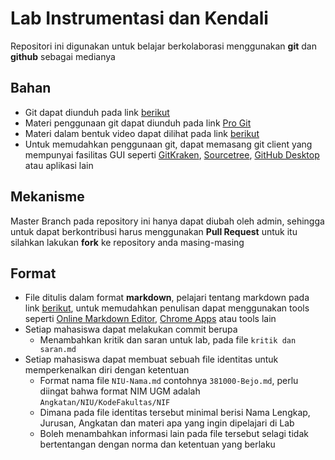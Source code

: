 # Lab Instrumentasi dan Kendali
Repositori ini digunakan untuk belajar berkolaborasi menggunakan **git** dan **github** sebagai medianya

## Bahan
- Git dapat diunduh pada link [berikut](https://git-scm.com/)
- Materi penggunaan git dapat diunduh pada link [Pro Git](https://git-scm.com/book) 
- Materi dalam bentuk video dapat dilihat pada link [berikut](https://www.youtube.com/playlist?list=PLFIM0718LjIVknj6sgsSceMqlq242-jNf)
- Untuk memudahkan penggunaan git, dapat memasang git client yang mempunyai fasilitas GUI seperti [GitKraken](https://www.gitkraken.com/download), [Sourcetree](https://www.sourcetreeapp.com/), [GitHub Desktop](https://desktop.github.com/) atau aplikasi lain



## Mekanisme
Master Branch pada repository ini hanya dapat diubah oleh admin, sehingga untuk dapat berkontribusi harus menggunakan **Pull Request**  untuk itu silahkan lakukan **fork** ke repository anda masing-masing

## Format  
- File ditulis dalam format **markdown**, pelajari tentang markdown pada link [berikut](https://daringfireball.net/projects/markdown/), untuk memudahkan penulisan dapat menggunakan tools seperti [Online Markdown Editor](https://dillinger.io/), [Chrome Apps](https://chrome.google.com/webstore/detail/minimalist-markdown-edito/pghodfjepegmciihfhdipmimghiakcjf?hl=en) atau tools lain
- Setiap mahasiswa dapat melakukan commit berupa
  * Menambahkan kritik dan saran untuk lab, pada file `kritik dan saran.md`
- Setiap mahasiswa dapat membuat sebuah file identitas untuk memperkenalkan diri dengan ketentuan
  * Format nama file `NIU-Nama.md` contohnya `381000-Bejo.md`, perlu diingat bahwa format NIM UGM adalah `Angkatan/NIU/KodeFakultas/NIF`
  * Dimana pada file identitas tersebut minimal berisi Nama Lengkap, Jurusan, Angkatan dan materi apa yang ingin dipelajari di Lab
  * Boleh menambahkan informasi lain pada file tersebut selagi tidak bertentangan dengan norma dan ketentuan yang berlaku